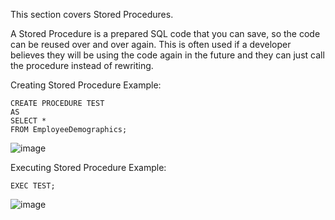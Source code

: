 
This section covers Stored Procedures.

A Stored Procedure is a prepared SQL code that you can save, so the code can be 
reused over and over again. This is often used if a developer believes they will 
be using the code again in the future and they can just call the procedure
instead of rewriting.

Creating Stored Procedure Example:
```
CREATE PROCEDURE TEST
AS
SELECT *
FROM EmployeeDemographics;
```
![image](https://github.com/Liss4rd/DataAnalystBootcamp/assets/66858250/a8f99afa-e23a-40b2-af7c-345551097cd0)

Executing Stored Procedure Example:
```
EXEC TEST;
```
![image](https://github.com/Liss4rd/DataAnalystBootcamp/assets/66858250/0987b0e6-dff0-40d6-a83d-0cb4ba178477)
